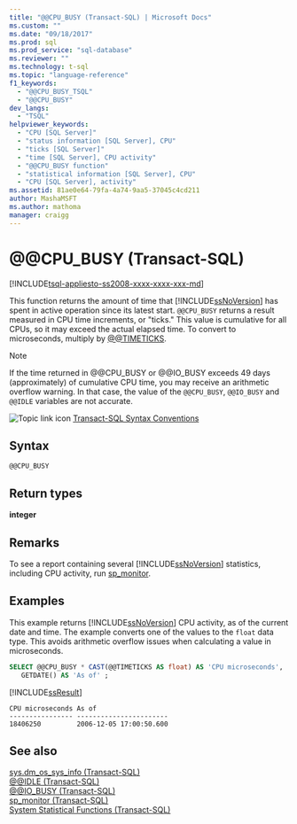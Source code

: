 ```yaml
---
title: "@@CPU_BUSY (Transact-SQL) | Microsoft Docs"
ms.custom: ""
ms.date: "09/18/2017"
ms.prod: sql
ms.prod_service: "sql-database"
ms.reviewer: ""
ms.technology: t-sql
ms.topic: "language-reference"
f1_keywords: 
  - "@@CPU_BUSY_TSQL"
  - "@@CPU_BUSY"
dev_langs: 
  - "TSQL"
helpviewer_keywords: 
  - "CPU [SQL Server]"
  - "status information [SQL Server], CPU"
  - "ticks [SQL Server]"
  - "time [SQL Server], CPU activity"
  - "@@CPU_BUSY function"
  - "statistical information [SQL Server], CPU"
  - "CPU [SQL Server], activity"
ms.assetid: 81ae0e64-79fa-4a74-9aa5-37045c4cd211
author: MashaMSFT
ms.author: mathoma
manager: craigg
---
```

# &#x40;&#x40;CPU_BUSY (Transact-SQL)
[!INCLUDE[tsql-appliesto-ss2008-xxxx-xxxx-xxx-md](../../includes/tsql-appliesto-ss2008-xxxx-xxxx-xxx-md.md)]

This function returns the amount of time that [!INCLUDE[ssNoVersion](../../includes/ssnoversion-md.md)] has spent in active operation since its latest start. `@@CPU_BUSY` returns a result measured in CPU time increments, or "ticks." This value is cumulative for all CPUs, so it may exceed the actual elapsed time. To convert to microseconds, multiply by [@@TIMETICKS](./timeticks-transact-sql.md).
  
> [!NOTE]  
>  If the time returned in @@CPU_BUSY or @@IO_BUSY exceeds 49 days (approximately) of cumulative CPU time, you may receive an arithmetic overflow warning. In that case, the value of the `@@CPU_BUSY`, `@@IO_BUSY` and `@@IDLE` variables are not accurate.  
  
![Topic link icon](../../database-engine/configure-windows/media/topic-link.gif "Topic link icon") [Transact-SQL Syntax Conventions](../../t-sql/language-elements/transact-sql-syntax-conventions-transact-sql.md)
  
## Syntax  
  
```
@@CPU_BUSY  
```  
  
## Return types
**integer**
  
## Remarks  
To see a report containing several [!INCLUDE[ssNoVersion](../../includes/ssnoversion-md.md)] statistics, including CPU activity, run [sp_monitor](../../relational-databases/system-stored-procedures/sp-monitor-transact-sql.md).
  
## Examples  
This example returns [!INCLUDE[ssNoVersion](../../includes/ssnoversion-md.md)] CPU activity, as of the current date and time. The example converts one of the values to the `float` data type. This avoids arithmetic overflow issues when calculating a value in microseconds.
  
```sql
SELECT @@CPU_BUSY * CAST(@@TIMETICKS AS float) AS 'CPU microseconds',   
   GETDATE() AS 'As of' ;  
```  
  
[!INCLUDE[ssResult](../../includes/ssresult-md.md)]
  
```
CPU microseconds As of
---------------- -----------------------
18406250         2006-12-05 17:00:50.600
```
  
## See also
[sys.dm_os_sys_info &#40;Transact-SQL&#41;](../../relational-databases/system-dynamic-management-views/sys-dm-os-sys-info-transact-sql.md)  
[@@IDLE &#40;Transact-SQL&#41;](../../t-sql/functions/idle-transact-sql.md)  
[@@IO_BUSY &#40;Transact-SQL&#41;](../../t-sql/functions/io-busy-transact-sql.md)  
[sp_monitor &#40;Transact-SQL&#41;](../../relational-databases/system-stored-procedures/sp-monitor-transact-sql.md)  
[System Statistical Functions &#40;Transact-SQL&#41;](../../t-sql/functions/system-statistical-functions-transact-sql.md)
  
  
